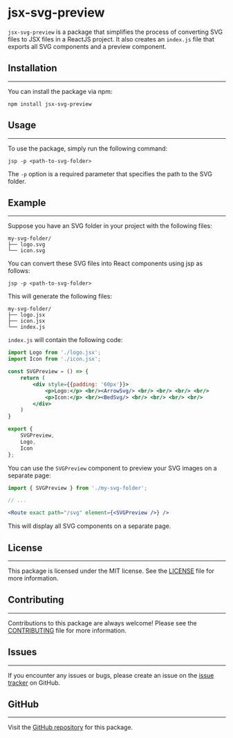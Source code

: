 # jsx-svg-preview

`jsx-svg-preview` is a package that simplifies the process of converting SVG files to JSX files in a ReactJS project. It also creates an `index.js` file that exports all SVG components and a preview component.


## Installation
---
You can install the package via npm:

```
npm install jsx-svg-preview
```
## Usage
---
To use the package, simply run the following command:

```
jsp -p <path-to-svg-folder>
```

The `-p` option is a required parameter that specifies the path to the SVG folder.


## Example
---
Suppose you have an SVG folder in your project with the following files:
```
my-svg-folder/
├── logo.svg
└── icon.svg
```

You can convert these SVG files into React components using jsp as follows:

```
jsp -p <path-to-svg-folder>
```

This will generate the following files:
```
my-svg-folder/
├── logo.jsx
├── icon.jsx
└── index.js
```

`index.js` will contain the following code:

```jsx
import Logo from './logo.jsx';
import Icon from './icon.jsx';

const SVGPreview = () => {
    return (
        <div style={{padding: '60px'}}>
            <p>Logo:</p> <br/><ArrowSvg/> <br/> <br/> <br/> <br/>
            <p>Icon:</p> <br/><BedSvg/> <br/> <br/> <br/> <br/>
        </div>
    )
}

export {
    SVGPreview,
    Logo,
    Icon
};
```

You can use the `SVGPreview` component to preview your SVG images on a separate page:

```jsx
import { SVGPreview } from './my-svg-folder';

// ...

<Route exact path="/svg" element={<SVGPreview />} />
```

This will display all SVG components on a separate page.

## License
---
This package is licensed under the MIT license. See the [LICENSE](https://github.com/Egrom92/jsx-svg-preview/blob/master/LICENSE) file for more information.

## Contributing
---
Contributions to this package are always welcome! Please see the [CONTRIBUTING](https://github.com/Egrom92/jsx-svg-preview/blob/master/CONTRIBUTING.md) file for more information.

## Issues
---
If you encounter any issues or bugs, please create an issue on the [issue tracker](https://github.com/Egrom92/jsx-svg-preview/issues) on GitHub.

## GitHub
---
Visit the [GitHub repository](https://github.com/Egrom92/jsx-svg-preview) for this package.